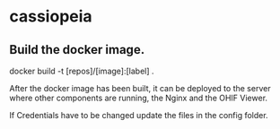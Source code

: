 # cassiopeia

## Build the docker image.
docker build -t [repos]/[image]:[label] . 

After the docker image has been built, it can be deployed to the server where other components are running, the Nginx and the 
OHIF Viewer.

If Credentials have to be changed update the files in the config folder.

